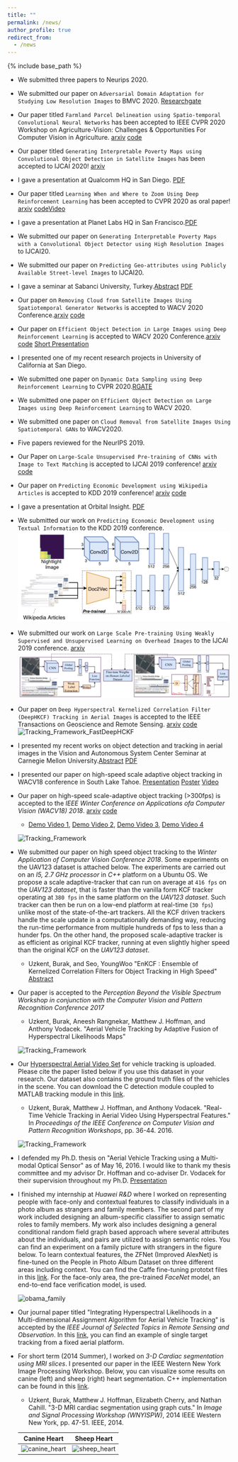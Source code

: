 ```yaml
---
title: ""
permalink: /news/
author_profile: true
redirect_from:
  - /news
---
```


{% include base_path %}
- We submitted three papers to Neurips 2020.

- We submitted our paper on `Adversarial Domain Adaptation for Studying Low Resolution Images` to BMVC 2020. [Researchgate](https://www.researchgate.net/publication/341030568_Adversarial_Domain_Adaptation_for_Analyzing_Low_Resolution_Images)

- Our paper titled `Farmland Parcel Delineation using Spatio-temporal Convolutional Neural Networks` has been accepted to IEEE CVPR 2020 Workshop on Agriculture-Vision: Challenges & Opportunities For Computer Vision in Agriculture. [arxiv](https://arxiv.org/pdf/2004.05471.pdf) [code](https://github.com/sustainlab-group/ParcelDelineation)  

- Our paper titled `Generating Interpretable Poverty Maps using Convolutional Object Detection in Satellite Images` has been accepted to IJCAI 2020! [arxiv](https://arxiv.org/pdf/2002.01612.pdf)

- I gave a presentation at Qualcomm HQ in San Diego. [PDF](../files/Qualcomm.pdf)

- Our paper titled `Learning When and Where to Zoom Using Deep Reinforcement Learning` has been accepted to CVPR 2020 as oral paper! [arxiv](https://arxiv.org/pdf/2003.00425.pdf) [code](https://github.com/ermongroup/PatchDrop)[Video](https://www.youtube.com/watch?v=n0HGh2x6Cgg)

- I gave a presentation at Planet Labs HQ in San Francisco.[PDF](../files/Planet_Presentation.pdf)

- We submitted our paper on `Generating Interpretable Poverty Maps with a Convolutional Object Detector using High Resolution Images` to IJCAI20.

- We submitted our paper on `Predicting Geo-attributes using Publicly Available Street-level Images` to IJCAI20.

- I gave a seminar at Sabanci University, Turkey.[Abstract](https://mfg.sabanciuniv.edu/tr/events-detail/21371) [PDF](../files/Sabanci_Seminar.pdf)

- Our paper on `Removing Cloud from Satellite Images Using Spatiotemporal Generator Networks` is accepted to WACV 2020 Conference.[arxiv](https://arxiv.org/pdf/1912.06838.pdf) [code](https://github.com/VSAnimator/stgan)

- Our paper on `Efficient Object Detection in Large Images using Deep Reinforcement Learning` is accepted to WACV 2020 Conference.[arxiv](https://arxiv.org/pdf/1912.03966.pdf) [code](https://github.com/uzkent/EfficientObjectDetection) [Short Presentation](../files/WACV_Short.pdf)

- I presented one of my recent research projects in University of California at San Diego.

- We submitted one paper on `Dynamic Data Sampling using Deep Reinforcement Learning` to CVPR 2020.[RGATE](https://www.researchgate.net/publication/336778211_Learning_When_and_Where_to_Zoom_With_Deep_Reinforcement_Learning)

- We submitted one paper on `Efficient Object Detection on Large Images using Deep Reinforcement Learning` to WACV 2020.

- We submitted one paper on `Cloud Removal from Satellite Images Using Spatiotemporal GANs` to WACV2020.

- Five papers reviewed for the NeurIPS 2019.

- Our Paper on `Large-Scale Unsupervised Pre-training of CNNs with Image to Text Matching` is accepted to IJCAI 2019 conference! [arxiv](https://arxiv.org/pdf/1905.02506.pdf) [code](https://github.com/uzkent/WikiSatNet)

- Our paper on `Predicting Economic Development using Wikipedia Articles` is accepted to KDD 2019 conference! [arxiv](https://arxiv.org/pdf/1905.01627.pdf) [code](https://github.com/uzkent/WikipediaPovertyMapping)

- I gave a presentation at Orbital Insight. [PDF](../files/Orbital_Insight_Presentation.pdf)

- We submitted our work on `Predicting Economic Development using Textual Information` to the KDD 2019 conference.
	![wiki_ppi_workflow](../images/workflow_wikippi.png)

- We submitted our work on `Large Scale Pre-training Using Weakly Supervised and Unsupervised Learning on Overhead Images` to the IJCAI 2019 conference. [arxiv](https://arxiv.org/abs/1809.10236)
	![wiki_satellite_workflow](../images/combined_workflow_wikisatnet.png)

- Our paper on `Deep Hyperspectral Kernelized Correlation Filter (DeepHKCF) Tracking in Aerial Images` is accepted to the IEEE Transactions on Geoscience and Remote Sensing. [arxiv](https://arxiv.org/abs/1711.07235) [code](https://github.com/uzkent/HKCF_Tracker)
	![Tracking_Framework_FastDeepHCKF](../images/FastDeepHKCF_Framework.png)

- I presented my recent works on object detection and tracking in aerial images in the Vision and Autonomous System Center Seminar at Carnegie Mellon University.[Abstract](https://www.ri.cmu.edu/event/object-detection-and-tracking-on-low-resolution-aerial-images/) [PDF](../files/CMU_VSAR_Seminar.pdf)

- I presented our paper on high-speed scale adaptive object tracking in WACV18 conference in South Lake Tahoe. [Presentation](../files/WACV18_Presentation.pdf) [Poster](../files/WACV18_Poster.pdf) [Video](https://www.youtube.com/watch?v=xLjLc0eVqLU)

- Our paper on high-speed scale-adaptive object tracking (>300fps) is accepted to the *IEEE Winter Conference on Applications ofa Computer Vision (WACV18) 2018*. [arxiv](https://arxiv.org/pdf/1801.06729.pdf) [code](https://github.com/uzkent/EnKCF_Tracker)

  - [Demo Video 1](https://www.youtube.com/embed/dWeIbECiVkY?ecver=1), [Demo Video 2](https://www.youtube.com/embed/ZCnAjxJkseY?ecver=1), [Demo Video 3](https://www.youtube.com/embed/hAxA903YH2Y?ecver=1), [Demo Video 4](https://www.youtube.com/embed/h-yXx1A2dL0?ecver=1)

  ![Tracking_Framework](../images/EnKCF_Framework.png)

- We submitted our paper on high speed object tracking to the *Winter Application of Computer Vision Conference 2018*. Some experiments on the UAV123 dataset is attached below. The experiments are carried out on an *I5, 2.7 GHz processor* in *C++* platform on a Ubuntu OS. We propose a scale adaptive-tracker that can run on average at `416 fps` on the *UAV123 dataset*, that is faster than the vanilla form KCF tracker operating at `380 fps` in the same platform on the *UAV123 dataset*. Such tracker can then be run on a low-end platform at real-time (`30 fps`) unlike most of the state-of-the-art trackers. All the KCF driven trackers handle the scale update in a computationally demanding way, reducing the run-time performance from multiple hundreds of fps to less than a hunder fps. On the other hand, the proposed scale-adaptive tracker is as efficient as original KCF tracker, running at even slightly higher speed than the original KCF on the *UAV123 dataset*.

	- Uzkent, Burak, and Seo, YoungWoo "EnKCF : Ensemble of Kernelized Correlation Filters for Object Tracking in High Speed" [Abstract](abstract_wacv18.pdf)

- Our paper is accepted to the *Perception Beyond the Visible Spectrum Workshop in conjunction with the Computer Vision and Pattern Recognition Conference 2017*

	- Uzkent, Burak, Aneesh Rangnekar, Matthew J. Hoffman, and Anthony Vodacek. "Aerial Vehicle Tracking by Adaptive Fusion of Hyperspectral Likelihoods Maps"

	![Tracking_Framework](../images/CVPRW17_Tracking.png)

- Our [Hyperspectral Aerial Video Set](https://uzkent.github.io/datasets/) for vehicle tracking is uploaded. Please cite the paper listed below if you use this dataset in your research. Our dataset also contains the ground truth files of the vehicles in the scene. You can download the C detection module coupled to MATLAB tracking module in this [link](https://github.com/uzkent/CVPRW17_Paper_Code).

	- Uzkent, Burak, Matthew J. Hoffman, and Anthony Vodacek. "Real-Time Vehicle Tracking in Aerial Video Using Hyperspectral Features." In *Proceedings of the IEEE Conference on Computer Vision and Pattern Recognition Workshops*, pp. 36-44. 2016.

	![Tracking_Framework](../images/CVPRW16_Tracking.png)

- I defended my Ph.D. thesis on "Aerial Vehicle Tracking using a Multi-modal Optical Sensor" as of May 16, 2016. I would like to thank my thesis committee and my advisor Dr. Hoffman and co-adviser Dr. Vodacek for their supervision throughout my Ph.D. [Presentation](../files/Thesis.Defense.pdf)

- I finished my internship at *Huawei R&D* where I worked on representing people with face-only and contextual features to classify individuals in a photo album as strangers and family members. The second part of my work included designing an album-specific classifier to assign sematic roles to family members. My work also includes designing a general conditional random field graph based approach where several attributes about the individuals, and pairs are utilized to assign semantic roles. You can find an experiment on a family picture with strangers in the figure below. To learn contextual features, the ZFNet (Improved AlexNet) is fine-tuned on the People in Photo Album Dataset on three different areas including context. You can find the Caffe fine-tuning prototxt files in this [link](https://github.com/uzkent/AlexNet_FineTuned_PersonRecognition). For the face-only area, the pre-trained *FaceNet* model, an end-to-end face verification model, is used.

	![obama_family](../images/Obama_Family.jpg)

- Our journal paper titled "Integrating Hyperspectral Likelihoods in a Multi-dimensional Assignment Algorithm for Aerial Vehicle Tracking" is accepted by the *IEEE Journal of Selected Topics in Remote Sensing and Observation*. In this [link](https://www.youtube.com/watch?v=scRQjEMGSRE), you can find an example of single target tracking from a fixed aerial platform.

- For short term (2014 Summer), I worked on *3-D Cardiac segmentation using MRI slices*. I presented our paper in the IEEE Western New York Image Processing Workshop. Below, you can visualize some results on canine (left) and sheep (right) heart segmentation. C++ implementation can be found in this [link](https://github.com/uzkent/3D_MRI_Segmentation).

	- Uzkent, Burak, Matthew J. Hoffman, Elizabeth Cherry, and Nathan Cahill. "3-D MRI cardiac segmentation using graph cuts." In *Image and Signal Processing Workshop (WNYISPW)*, 2014 IEEE Western New York, pp. 47-51. IEEE, 2014.

	Canine Heart             |  Sheep Heart
	:-------------------------:|:-------------------------:
	![canine_heart](../images/Canine_Heart_Segmentation.png)  |  ![sheep_heart](../images/Sheep_Heart_Segmentation.png)

